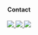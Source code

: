 
                                 
                                                        



</a>
<h4 align="center">Contact</h4>                
<p align="center">

  </a>
   <a href="https://t.me/taufiksptra">
   <img src="https://img.shields.io/badge/Telegram-__unknwz-blue">
   </a>
</a>
   <a href="https://www.instagram.com/___taufiksptra">
   <img src="https://img.shields.io/badge/instagram-______taufiksptra-green">
   </a>
</a>

   <a href="https://www.facebook.com/taufiksaputra87">

   <img src="https://img.shields.io/badge/Facebook-Avit-ff69b4">

   </a>

                                                   
                                                        
